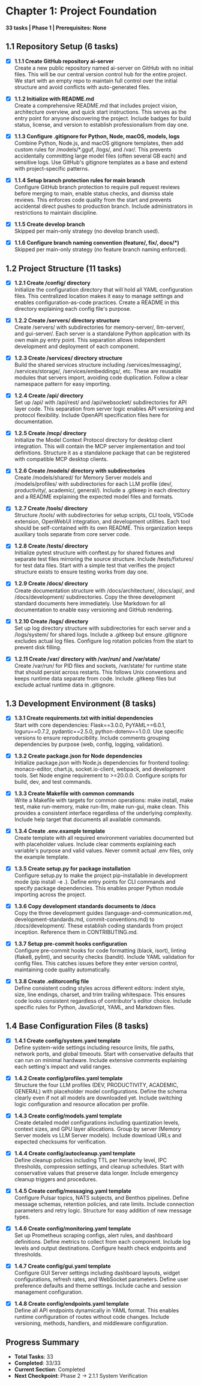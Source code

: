 # Chapter 1: Project Foundation
**33 tasks | Phase 1 | Prerequisites: None**

## 1.1 Repository Setup (6 tasks)

- [x] **1.1.1 Create GitHub repository ai-server**  
  Create a new public repository named ai-server on GitHub with no initial files. This will be our central version control hub for the entire project. We start with an empty repo to maintain full control over the initial structure and avoid conflicts with auto-generated files.

- [x] **1.1.2 Initialize with README.md**  
  Create a comprehensive README.md that includes project vision, architecture overview, and quick start instructions. This serves as the entry point for anyone discovering the project. Include badges for build status, license, and version to establish professionalism from day one.

- [x] **1.1.3 Configure .gitignore for Python, Node, macOS, models, logs**  
  Combine Python, Node.js, and macOS gitignore templates, then add custom rules for /models/*.gguf, /logs/, and /var/. This prevents accidentally committing large model files (often several GB each) and sensitive logs. Use GitHub's gitignore templates as a base and extend with project-specific patterns.

- [x] **1.1.4 Setup branch protection rules for main branch**  
  Configure GitHub branch protection to require pull request reviews before merging to main, enable status checks, and dismiss stale reviews. This enforces code quality from the start and prevents accidental direct pushes to production branch. Include administrators in restrictions to maintain discipline.

- [x] **1.1.5 Create develop branch**  
  Skipped per main-only strategy (no develop branch used).

- [x] **1.1.6 Configure branch naming convention (feature/, fix/, docs/*)**  
  Skipped per main-only strategy (no feature branch naming enforced).

## 1.2 Project Structure (11 tasks)

- [x] **1.2.1 Create /config/ directory**  
  Initialize the configuration directory that will hold all YAML configuration files. This centralized location makes it easy to manage settings and enables configuration-as-code practices. Create a README in this directory explaining each config file's purpose.

- [x] **1.2.2 Create /servers/ directory structure**  
  Create /servers/ with subdirectories for memory-server/, llm-server/, and gui-server/. Each server is a standalone Python application with its own main.py entry point. This separation allows independent development and deployment of each component.

- [x] **1.2.3 Create /services/ directory structure**  
  Build the shared services structure including /services/messaging/, /services/storage/, /services/embeddings/, etc. These are reusable modules that servers import, avoiding code duplication. Follow a clear namespace pattern for easy importing.

- [x] **1.2.4 Create /api/ directory**  
  Set up /api/ with /api/rest/ and /api/websocket/ subdirectories for API layer code. This separation from server logic enables API versioning and protocol flexibility. Include OpenAPI specification files here for documentation.

- [x] **1.2.5 Create /mcp/ directory**  
  Initialize the Model Context Protocol directory for desktop client integration. This will contain the MCP server implementation and tool definitions. Structure it as a standalone package that can be registered with compatible MCP desktop clients.

- [x] **1.2.6 Create /models/ directory with subdirectories**  
  Create /models/shared/ for Memory Server models and /models/profiles/ with subdirectories for each LLM profile (dev/, productivity/, academic/, general/). Include a .gitkeep in each directory and a README explaining the expected model files and formats.

- [x] **1.2.7 Create /tools/ directory**  
  Structure /tools/ with subdirectories for setup scripts, CLI tools, VSCode extension, OpenWebUI integration, and development utilities. Each tool should be self-contained with its own README. This organization keeps auxiliary tools separate from core server code.

- [x] **1.2.8 Create /tests/ directory**  
  Initialize pytest structure with conftest.py for shared fixtures and separate test files mirroring the source structure. Include /tests/fixtures/ for test data files. Start with a simple test that verifies the project structure exists to ensure testing works from day one.

- [x] **1.2.9 Create /docs/ directory**  
  Create documentation structure with /docs/architecture/, /docs/api/, and /docs/development/ subdirectories. Copy the three development standard documents here immediately. Use Markdown for all documentation to enable easy versioning and GitHub rendering.

- [x] **1.2.10 Create /logs/ directory**  
  Set up log directory structure with subdirectories for each server and a /logs/system/ for shared logs. Include a .gitkeep but ensure .gitignore excludes actual log files. Configure log rotation policies from the start to prevent disk filling.

- [x] **1.2.11 Create /var/ directory with /var/run/ and /var/state/**  
  Create /var/run/ for PID files and sockets, /var/state/ for runtime state that should persist across restarts. This follows Unix conventions and keeps runtime data separate from code. Include .gitkeep files but exclude actual runtime data in .gitignore.

## 1.3 Development Environment (8 tasks)

- [x] **1.3.1 Create requirements.txt with initial dependencies**  
  Start with core dependencies: Flask==3.0.0, PyYAML==6.0.1, loguru==0.7.2, pydantic==2.5.0, python-dotenv==1.0.0. Use specific versions to ensure reproducibility. Include comments grouping dependencies by purpose (web, config, logging, validation).

- [x] **1.3.2 Create package.json for Node dependencies**  
  Initialize package.json with Node.js dependencies for frontend tooling: monaco-editor, chart.js, socket.io-client, webpack, and development tools. Set Node engine requirement to >=20.0.0. Configure scripts for build, dev, and test commands.

- [x] **1.3.3 Create Makefile with common commands**  
  Write a Makefile with targets for common operations: make install, make test, make run-memory, make run-llm, make run-gui, make clean. This provides a consistent interface regardless of the underlying complexity. Include help target that documents all available commands.

- [x] **1.3.4 Create .env.example template**  
  Create template with all required environment variables documented but with placeholder values. Include clear comments explaining each variable's purpose and valid values. Never commit actual .env files, only the example template.

- [x] **1.3.5 Create setup.py for package installation**  
  Configure setup.py to make the project pip-installable in development mode (pip install -e .). Define entry points for CLI commands and specify package dependencies. This enables proper Python module importing across the project.

- [x] **1.3.6 Copy development standards documents to /docs**  
  Copy the three development guides (language-and-communication.md, development-standards.md, commit-conventions.md) to /docs/development/. These establish coding standards from project inception. Reference them in CONTRIBUTING.md.

- [x] **1.3.7 Setup pre-commit hooks configuration**  
  Configure pre-commit hooks for code formatting (black, isort), linting (flake8, pylint), and security checks (bandit). Include YAML validation for config files. This catches issues before they enter version control, maintaining code quality automatically.

- [x] **1.3.8 Create .editorconfig file**  
  Define consistent coding styles across different editors: indent style, size, line endings, charset, and trim trailing whitespace. This ensures code looks consistent regardless of contributor's editor choice. Include specific rules for Python, JavaScript, YAML, and Markdown files.

## 1.4 Base Configuration Files (8 tasks)

- [x] **1.4.1 Create config/system.yaml template**  
  Define system-wide settings including resource limits, file paths, network ports, and global timeouts. Start with conservative defaults that can run on minimal hardware. Include extensive comments explaining each setting's impact and valid ranges.

- [x] **1.4.2 Create config/profiles.yaml template**  
  Structure the four LLM profiles (DEV, PRODUCTIVITY, ACADEMIC, GENERAL) with placeholder model configurations. Define the schema clearly even if not all models are downloaded yet. Include switching logic configuration and resource allocation per profile.

- [x] **1.4.3 Create config/models.yaml template**  
  Create detailed model configurations including quantization levels, context sizes, and GPU layer allocations. Group by server (Memory Server models vs LLM Server models). Include download URLs and expected checksums for verification.

- [x] **1.4.4 Create config/autocleanup.yaml template**  
  Define cleanup policies including TTL per hierarchy level, IPC thresholds, compression settings, and cleanup schedules. Start with conservative values that preserve data longer. Include emergency cleanup triggers and procedures.

- [x] **1.4.5 Create config/messaging.yaml template**  
  Configure Pulsar topics, NATS subjects, and Benthos pipelines. Define message schemas, retention policies, and rate limits. Include connection parameters and retry logic. Structure for easy addition of new message types.

- [x] **1.4.6 Create config/monitoring.yaml template**  
  Set up Prometheus scraping configs, alert rules, and dashboard definitions. Define metrics to collect from each component. Include log levels and output destinations. Configure health check endpoints and thresholds.

- [x] **1.4.7 Create config/gui.yaml template**  
  Configure GUI Server settings including dashboard layouts, widget configurations, refresh rates, and WebSocket parameters. Define user preference defaults and theme settings. Include cache and session management configuration.

- [x] **1.4.8 Create config/endpoints.yaml template**  
  Define all API endpoints dynamically in YAML format. This enables runtime configuration of routes without code changes. Include versioning, methods, handlers, and middleware configuration.

## Progress Summary
- **Total Tasks**: 33
- **Completed**: 33/33
- **Current Section**: Completed
- **Next Checkpoint**: Phase 2 → 2.1.1 System Verification
